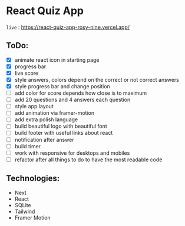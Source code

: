 # React Quiz App

`live` : <https://react-quiz-app-rosy-nine.vercel.app/>

## ToDo:

- [x] animate react icon in starting page
- [x] progress bar
- [x] live score
- [x] style answers, colors depend on the correct or not correct answers
- [x] style progress bar and change position
- [ ] add color for score depends how close is to maximum
- [ ] add 20 questions and 4 answers each question
- [ ] style app layout
- [ ] add animation via framer-motion
- [ ] add extra polish language
- [ ] build beautiful logo with beautiful font
- [ ] build footer with useful links about react
- [ ] notification after answer
- [ ] build timer
- [ ] work with responsive for desktops and mobiles
- [ ] refactor after all things to do to have the most readable code

## Technologies:

- Next
- React
- SQLite
- Tailwind
- Framer Motion
